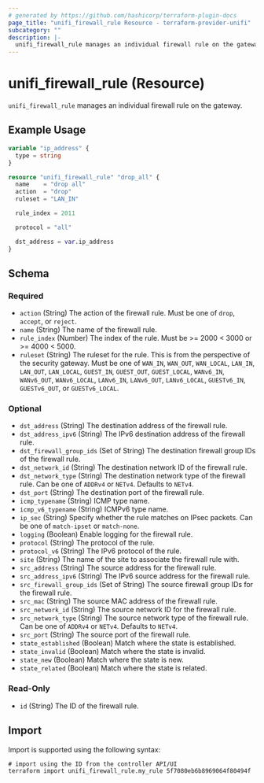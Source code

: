 ```yaml
---
# generated by https://github.com/hashicorp/terraform-plugin-docs
page_title: "unifi_firewall_rule Resource - terraform-provider-unifi"
subcategory: ""
description: |-
  unifi_firewall_rule manages an individual firewall rule on the gateway.
---
```


# unifi_firewall_rule (Resource)

`unifi_firewall_rule` manages an individual firewall rule on the gateway.

## Example Usage

```terraform
variable "ip_address" {
  type = string
}

resource "unifi_firewall_rule" "drop_all" {
  name    = "drop all"
  action  = "drop"
  ruleset = "LAN_IN"

  rule_index = 2011

  protocol = "all"

  dst_address = var.ip_address
}
```

<!-- schema generated by tfplugindocs -->
## Schema

### Required

- `action` (String) The action of the firewall rule. Must be one of `drop`, `accept`, or `reject`.
- `name` (String) The name of the firewall rule.
- `rule_index` (Number) The index of the rule. Must be >= 2000 < 3000 or >= 4000 < 5000.
- `ruleset` (String) The ruleset for the rule. This is from the perspective of the security gateway. Must be one of `WAN_IN`, `WAN_OUT`, `WAN_LOCAL`, `LAN_IN`, `LAN_OUT`, `LAN_LOCAL`, `GUEST_IN`, `GUEST_OUT`, `GUEST_LOCAL`, `WANv6_IN`, `WANv6_OUT`, `WANv6_LOCAL`, `LANv6_IN`, `LANv6_OUT`, `LANv6_LOCAL`, `GUESTv6_IN`, `GUESTv6_OUT`, or `GUESTv6_LOCAL`.

### Optional

- `dst_address` (String) The destination address of the firewall rule.
- `dst_address_ipv6` (String) The IPv6 destination address of the firewall rule.
- `dst_firewall_group_ids` (Set of String) The destination firewall group IDs of the firewall rule.
- `dst_network_id` (String) The destination network ID of the firewall rule.
- `dst_network_type` (String) The destination network type of the firewall rule. Can be one of `ADDRv4` or `NETv4`. Defaults to `NETv4`.
- `dst_port` (String) The destination port of the firewall rule.
- `icmp_typename` (String) ICMP type name.
- `icmp_v6_typename` (String) ICMPv6 type name.
- `ip_sec` (String) Specify whether the rule matches on IPsec packets. Can be one of `match-ipset` or `match-none`.
- `logging` (Boolean) Enable logging for the firewall rule.
- `protocol` (String) The protocol of the rule.
- `protocol_v6` (String) The IPv6 protocol of the rule.
- `site` (String) The name of the site to associate the firewall rule with.
- `src_address` (String) The source address for the firewall rule.
- `src_address_ipv6` (String) The IPv6 source address for the firewall rule.
- `src_firewall_group_ids` (Set of String) The source firewall group IDs for the firewall rule.
- `src_mac` (String) The source MAC address of the firewall rule.
- `src_network_id` (String) The source network ID for the firewall rule.
- `src_network_type` (String) The source network type of the firewall rule. Can be one of `ADDRv4` or `NETv4`. Defaults to `NETv4`.
- `src_port` (String) The source port of the firewall rule.
- `state_established` (Boolean) Match where the state is established.
- `state_invalid` (Boolean) Match where the state is invalid.
- `state_new` (Boolean) Match where the state is new.
- `state_related` (Boolean) Match where the state is related.

### Read-Only

- `id` (String) The ID of the firewall rule.

## Import

Import is supported using the following syntax:

```shell
# import using the ID from the controller API/UI
terraform import unifi_firewall_rule.my_rule 5f7080eb6b8969064f80494f
```
